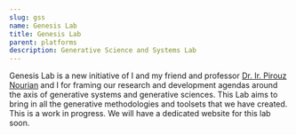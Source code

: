 ```yaml
---
slug: gss
name: Genesis Lab
title: Genesis Lab
parent: platforms
description: Generative Science and Systems Lab
---
```


Genesis Lab is a new initiative of I and my friend and professor [Dr. Ir. Pirouz Nourian](https://sites.google.com/site/pirouznourian/about-me?authuser=0) and I for framing our research and development agendas around the axis of generative systems and generative sciences. This Lab aims to bring in all the generative methodologies and toolsets that we have created. This is a work in progress. We will have a dedicated website for this lab soon.
